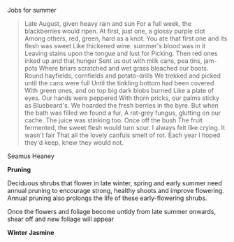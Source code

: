 
Jobs for summer

> Late August, given heavy rain and sun
> For a full week, the blackberries would ripen.
> At first, just one, a glossy purple clot
> Among others, red, green, hard as a knot.
> You ate that first one and its flesh was sweet
> Like thickened wine: summer's blood was in it
> Leaving stains upon the tongue and lust for
> Picking. Then red ones inked up and that hunger
> Sent us out with milk cans, pea tins, jam-pots
> Where briars scratched and wet grass bleached our boots.
> Round hayfields, cornfields and potato-drills
> We trekked and picked until the cans were full
> Until the tinkling bottom had been covered
> With green ones, and on top big dark blobs burned
> Like a plate of eyes. Our hands were peppered
> With thorn pricks, our palms sticky as Bluebeard's.
> We hoarded the fresh berries in the byre.
> But when the bath was filled we found a fur,
> A rat-grey fungus, glutting on our cache.
> The juice was stinking too. Once off the bush
> The fruit fermented, the sweet flesh would turn sour.
> I always felt like crying. It wasn't fair
> That all the lovely canfuls smelt of rot.
> Each year I hoped they'd keep, knew they would not.

Seamus Heaney

<strong>Pruning</strong>

Deciduous shrubs that flower in late winter, spring and early summer need annual pruning to encourage strong, healthy shoots and improve flowering. Annual pruning also prolongs the life of these early-flowering shrubs.

Once the flowers and foliage become untidy from late summer onwards, shear off and new foliage will appear

<Strong>Winter Jasmine<Strong>
